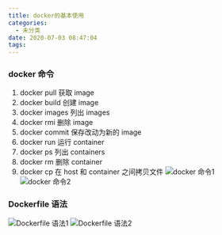 ```yaml
---
title: docker的基本使用
categories:
  - 未分类
date: 2020-07-03 08:47:04
tags:
---
```

### docker 命令
1. docker pull 获取 image
2. docker build 创建 image
3. docker images 列出 images
4. docker rmi 删除 image
5. docker commit 保存改动为新的 image
6. docker run 运行 container
7. docker ps 列出 containers
8. docker rm 删除 container
9. docker cp 在 host 和 container 之间拷贝文件
![docker 命令1](https://img.mukewang.com/5efdebd800014a8619201080.jpg)
![docker 命令2](https://img.mukewang.com/5efdec250001eb8419201080.jpg)

### Dockerfile 语法

![Dockerfile 语法1](https://img.mukewang.com/5efdeeec00018f3e19201080.jpg)
![Dockerfile 语法2](https://img.mukewang.com/5efdef1b0001ff5b19201080.jpg)

